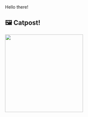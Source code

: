 Hello there!



## 🖼️ Catpost!

<sub>
    <img src="https://cdn2.thecatapi.com/images/SS3d1l898.jpg" height="256">
</sub>

